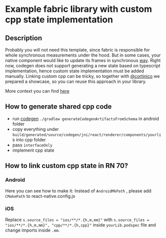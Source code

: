 # Example fabric library with custom cpp state implementation

## Description

Probably you will not need this template, since fabric is responsible for whole synchronous measurements under the hood. But in some cases, your native component would like to update its frames in synchronous [way](https://reactnative.dev/architecture/render-pipeline). Right now, codegen does not support generating a new state based on typescript implementation, hence custom state implementation must be added manually. Linking custom cpp can be tricky, so together with [@cortinico](https://github.com/cortinico) we prepared a showcase, so you can reuse this approach in your library.

More context you can find [here](https://github.com/reactwg/react-native-new-architecture/discussions/71#discussioncomment-3606598)

## How to generate shared cpp code

- run [codegen](https://reactnative.dev/docs/new-architecture-library-android#1-extend-or-implement-the-code-generated-native-interfaces) `./gradlew generateCodegenArtifactsFromSchema` in android folder
- copy everything under `build/generated/source/codegen/jni/react/renderer/components/yourlib` into cpp folder
- pass `interfaceOnly`
- implement cpp state

## How to link custom cpp state in RN 70?

### Android

Here you can see how to make it:
Instead of `AndroidMkPath` , please add `CMakePath` to react-native.config.js

### iOS

Replace `s.source_files = "ios/**/*.{h,m,mm}"` with `s.source_files = "ios/**/*.{h,m,mm}", "cpp/**/*.{h,cpp}"` inside `yourLib.podspec` file and change imports inside `.mm`.
